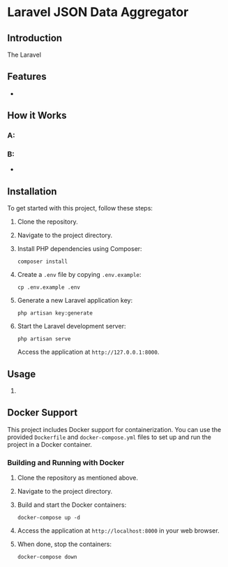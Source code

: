 # Laravel JSON Data Aggregator

## Introduction

The Laravel 

## Features

- 

## How it Works
### A:
### B:
-

## Installation

To get started with this project, follow these steps:

1. Clone the repository.

2. Navigate to the project directory.

3. Install PHP dependencies using Composer:
   ```shell
   composer install
   ```

4. Create a `.env` file by copying `.env.example`:
   ```shell
   cp .env.example .env
   ```

5. Generate a new Laravel application key:

   ```shell
   php artisan key:generate
   ```

6. Start the Laravel development server:

   ```shell
   php artisan serve
   ```

   Access the application at `http://127.0.0.1:8000`.

## Usage

1. 

## Docker Support

This project includes Docker support for containerization. You can use the provided `Dockerfile` and `docker-compose.yml` files to set up and run the project in a Docker container.

### Building and Running with Docker

1. Clone the repository as mentioned above.

2. Navigate to the project directory.

3. Build and start the Docker containers:

   ```shell
   docker-compose up -d
   ```

4. Access the application at `http://localhost:8000` in your web browser.

5. When done, stop the containers:
   ```shell
   docker-compose down
   ```